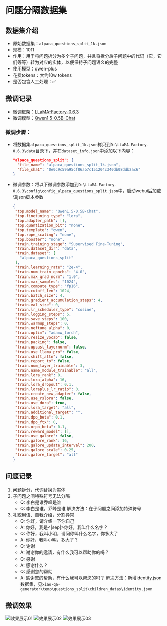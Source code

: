 # 问题分隔数据集

## 数据集介绍
- 原始数据集：`alpaca_questions_split_1k.json`
- 规模：1011
- 作用：用于将问题拆分为多个子问题，并且将拆分后子问题中的代词（它，它们等等）转为对应的实体，以便保持子问题语义的完整
- 使用模型：qwen-plus
- 花费tokens：大约10w tokens
- 是否包含人工处理：✅


## 微调记录
- 微调框架：[LLaMA-Factory-0.6.3](https://github.com/hiyouga/LLaMA-Factory/releases/tag/v0.6.3)
- 微调模型：[Qwen1.5-0.5B-Chat](https://www.modelscope.cn/models/qwen/Qwen1.5-0.5B-Chat/summary)

### 微调步骤：
- 将数据集`alpaca_questions_split_1k.json`拷贝到`D:\LLaMA-Factory-0.6.3\data`目录下，并在`dataset_info.json`中添加以下内容：
    ```json
   "alpaca_questions_split": {
      "file_name": "alpaca_questions_split_1k.json",
      "file_sha1": "0e0c9c59a95cf86ab7c151204c340db08ddb2ac6"
   }
    ```
- 微调参数：将以下微调参数添加到`D:\LLaMA-Factory-0.6.3\config\config_alpaca_questions_split.json`中，启动webui后加载该json脚本参数
    ```json
   {
     "top.model_name": "Qwen1.5-0.5B-Chat",
     "top.finetuning_type": "lora",
     "top.adapter_path": [],
     "top.quantization_bit": "none",
     "top.template": "qwen",
     "top.rope_scaling": "none",
     "top.booster": "none",
     "train.training_stage": "Supervised Fine-Tuning",
     "train.dataset_dir": "data",
     "train.dataset": [
       "alpaca_questions_split"
     ],
     "train.learning_rate": "2e-4",
     "train.num_train_epochs": "4.0",
     "train.max_grad_norm": "1.0",
     "train.max_samples": "1024",
     "train.compute_type": "fp16",
     "train.cutoff_len": 1024,
     "train.batch_size": 4,
     "train.gradient_accumulation_steps": 4,
     "train.val_size": 0,
     "train.lr_scheduler_type": "cosine",
     "train.logging_steps": 5,
     "train.save_steps": 100,
     "train.warmup_steps": 0,
     "train.neftune_alpha": 0,
     "train.optim": "adamw_torch",
     "train.resize_vocab": false,
     "train.packing": false,
     "train.upcast_layernorm": false,
     "train.use_llama_pro": false,
     "train.shift_attn": false,
     "train.report_to": false,
     "train.num_layer_trainable": 3,
     "train.name_module_trainable": "all",
     "train.lora_rank": 8,
     "train.lora_alpha": 16,
     "train.lora_dropout": 0.1,
     "train.loraplus_lr_ratio": 0,
     "train.create_new_adapter": false,
     "train.use_rslora": false,
     "train.use_dora": true,
     "train.lora_target": "all",
     "train.additional_target": "",
     "train.dpo_beta": 0.1,
     "train.dpo_ftx": 0,
     "train.orpo_beta": 0.1,
     "train.reward_model": [],
     "train.use_galore": false,
     "train.galore_rank": 16,
     "train.galore_update_interval": 200,
     "train.galore_scale": 0.25,
     "train.galore_target": "all"
   }
    ```

## 问题记录
1. 问题拆分，代词替换为实体
2. 子问题之间特殊符号无法分隔
   - Q: 李白是谁乔峰是谁
   - Q: 李白是谁，乔峰是谁
   解决方法：在子问题之间添加特殊符号
3. 礼貌用语、自我介绍，分割异常
   - Q: 你好，请介绍一下你自己
   - A: 你好，我是<|sep|>你好，我叫什么名字？
   - Q: 你好，我叫小明，请问你叫什么名字，你多大了
   - A: 你好，我叫小明，多大了？
   - Q: 谢谢
   - A: 谢谢你的邀请，有什么我可以帮助你的吗？
   - Q: 感谢
   - A: 感谢什么？
   - Q: 感谢您的帮助
   - A: 感谢您的帮助，有什么我可以帮您的吗？
   解决方法：新增identity.json数据集，见`xiao-qa-generator\temp\questions_split\children_datas\identity.json`


## 微调效果
![效果展示01](https://github.com/xiaojinlii/xiao-qa-generator/blob/main/images/questions_split/display01.png?raw=true)
![效果展示02](https://github.com/xiaojinlii/xiao-qa-generator/blob/main/images/questions_split/display02.png?raw=true)
![效果展示03](https://github.com/xiaojinlii/xiao-qa-generator/blob/main/images/questions_split/display03.png?raw=true)